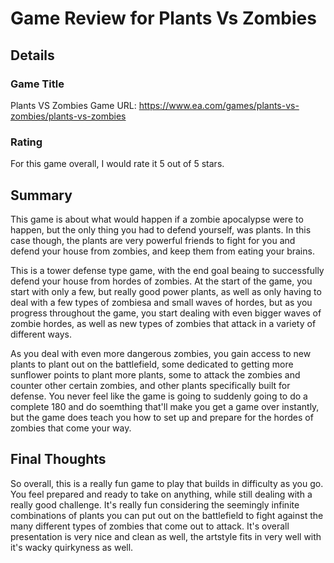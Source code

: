 # Game Review for Plants Vs Zombies

## Details

### Game Title

Plants VS Zombies
Game URL: https://www.ea.com/games/plants-vs-zombies/plants-vs-zombies

### Rating

For this game overall, I would rate it 5 out of 5 stars.

## Summary

This game is about what would happen if a zombie apocalypse were to happen, but the only thing you had to defend yourself, was plants. In this case though, the plants are very powerful friends to fight for you and defend your house from zombies, and keep them from eating your brains.

This is a tower defense type game, with the end goal beaing to successfully defend your house from hordes of zombies. At the start of the game, you start with only a few, but really good power plants, as well as only having to deal with a few types of zombiesa and small waves of hordes, but as you progress throughout the game, you start dealing with even bigger waves of zombie hordes, as well as new types of zombies that attack in a variety of different ways.

As you deal with even more dangerous zombies, you gain access to new plants to plant out on the battlefield, some dedicated to getting more sunflower points to plant more plants, some to attack the zombies and counter other certain zombies, and other plants specifically built for defense. You never feel like the game is going to suddenly going to do a complete 180 and do soemthing that'll make you get a game over instantly, but the game does teach you how to set up and prepare for the hordes of zombies that come your way.

## Final Thoughts

So overall, this is a really fun game to play that builds in difficulty as you go. You feel prepared and ready to take on anything, while still dealing with a really good challenge. It's really fun considering the seemingly infinite combinations of plants you can put out on the battlefield to fight against the many different types of zombies that come out to attack. It's overall presentation is very nice and clean as well, the artstyle fits in very well with it's wacky quirkyness as well.
